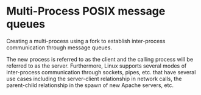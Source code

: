 # Multi-Process POSIX message queues

Creating a multi-process using a fork to establish inter-process communication through message queues. 

The new process is referred to as the client and the calling process will be referred to as the server. Furthermore, Linux supports several modes of inter-process communication through sockets, pipes, etc. that have several use cases including the server-client relationship in network calls, the parent-child relationship in the spawn of new Apache servers, etc.
